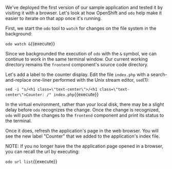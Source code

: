 We've deployed the first version of our sample application and tested it by visiting it with a browser. Let's look at how OpenShift and `odo` help make it easier to iterate on that app once it's running.

First, we start the `odo` tool to `watch` for changes on the file system in the background:

`odo watch &`{{execute}}

Since we backgrounded the execution of `odo` with the `&` symbol, we can continue to work in the same terminal window. Our current working directory remains the `frontend` component's source code directory.

Let's add a label to the counter display. Edit the file `index.php` with a search-and-replace one-liner performed with the Unix stream editor, `sed`(1):

`sed -i "s/<h1 class=\"text-center\">/<h1 class=\"text-center\">Counter: /" index.php`{{execute}}

In the virtual environment, rather than your local disk, there may be a slight delay before `odo` recognizes the change. Once the change is recognized, `odo` will push the changes to the `frontend` component and print its status to the terminal.

Once it does, refresh the application's page in the web browser. You will see the new label "Counter" that we added to the application's index file.

NOTE: If you no longer have the the application page opened in a browser, you can recall the url by executing:

`odo url list`{{execute}}
